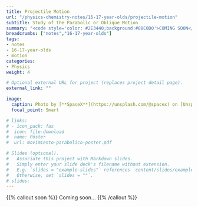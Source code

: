 ```yaml
---
title: Projectile Motion
url: "/physics-chemistry-notes/16-17-year-olds/projectile-motion"
subtitle: Study of the Parabolic or Oblique Motion
summary: "<code style='color: #2E3440;background:#88C0D0'>COMING SOON</code> <br> Study of the Parabolic or Oblique Motion."
breadcrumbs: ["notes","16-17-year-olds"]
tags:
- notes
- 16-17-year-olds
- motion
categories:
- Physics
weight: 4

# Optional external URL for project (replaces project detail page).
external_link: ""

image:
  caption: Photo by [**SpaceX**](https://unsplash.com/@spacex) on [Unsplash](https://unsplash.com)
  focal_point: Smart

# links:
# - icon_pack: fas
#  icon: file-download
#  name: Póster
#  url: movimiento-parabolico-poster.pdf  

# Slides (optional).
#   Associate this project with Markdown slides.
#   Simply enter your slide deck's filename without extension.
#   E.g. `slides = "example-slides"` references `content/slides/example-slides.md`.
#   Otherwise, set `slides = ""`.
# slides: 
---
```


{{% callout soon %}}
Coming soon...
{{% /callout %}}

